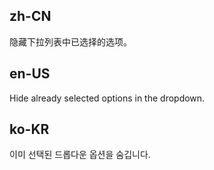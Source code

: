 ## zh-CN

隐藏下拉列表中已选择的选项。

## en-US

Hide already selected options in the dropdown.

## ko-KR

이미 선택된 드롭다운 옵션을 숨깁니다.
